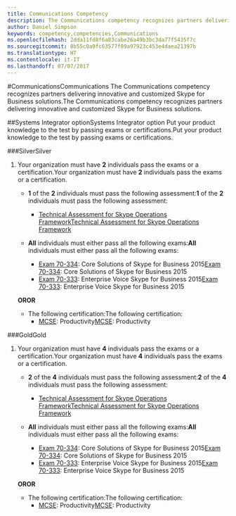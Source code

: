 ```yaml
---
title: Communications Competency
description: The Communications competency recognizes partners delivering innovative and customized Skype for Business solutions.
author: Daniel Simpson
keywords: competency,competencies,Communications
ms.openlocfilehash: 2dda11fd8f6a83cabe26a49b3bc3da77f5435f7c
ms.sourcegitcommit: 8b55c0a9fc63577f09a97923c453e4daea21397b
ms.translationtype: HT
ms.contentlocale: it-IT
ms.lasthandoff: 07/07/2017
---
```

#<a name="communications"></a><span data-ttu-id="4c6c6-104">Communications</span><span class="sxs-lookup"><span data-stu-id="4c6c6-104">Communications</span></span>
<span data-ttu-id="4c6c6-105">The Communications competency recognizes partners delivering innovative and customized Skype for Business solutions.</span><span class="sxs-lookup"><span data-stu-id="4c6c6-105">The Communications competency recognizes partners delivering innovative and customized Skype for Business solutions.</span></span>

##<a name="systems-integrator-option"></a><span data-ttu-id="4c6c6-106">Systems Integrator option</span><span class="sxs-lookup"><span data-stu-id="4c6c6-106">Systems Integrator option</span></span>
<span data-ttu-id="4c6c6-107">Put your product knowledge to the test by passing exams or certifications.</span><span class="sxs-lookup"><span data-stu-id="4c6c6-107">Put your product knowledge to the test by passing exams or certifications.</span></span>
  
###<a name="silver"></a><span data-ttu-id="4c6c6-108">Silver</span><span class="sxs-lookup"><span data-stu-id="4c6c6-108">Silver</span></span>

1. <span data-ttu-id="4c6c6-109">Your organization must have **2** individuals pass the exams or a certification.</span><span class="sxs-lookup"><span data-stu-id="4c6c6-109">Your organization must have **2** individuals pass the exams or a certification.</span></span>

    - <span data-ttu-id="4c6c6-110">**1** of the **2** individuals must pass the following assessment:</span><span class="sxs-lookup"><span data-stu-id="4c6c6-110">**1** of the **2** individuals must pass the following assessment:</span></span>
        - [<span data-ttu-id="4c6c6-111">Technical Assessment for Skype Operations Framework</span><span class="sxs-lookup"><span data-stu-id="4c6c6-111">Technical Assessment for Skype Operations Framework</span></span>](https://partneruniversity.microsoft.com/?whr=uri:MicrosoftAccount&courseId=16802&scoId=g6fMfp80C_5406265419)

    - <span data-ttu-id="4c6c6-112">**All** individuals must either pass all the following exams:</span><span class="sxs-lookup"><span data-stu-id="4c6c6-112">**All** individuals must either pass all the following exams:</span></span>
        - <span data-ttu-id="4c6c6-113">[Exam 70-334](https://www.microsoft.com/en-us/learning/exam-70-334.aspx): Core Solutions of Skype for Business 2015</span><span class="sxs-lookup"><span data-stu-id="4c6c6-113">[Exam 70-334](https://www.microsoft.com/en-us/learning/exam-70-334.aspx): Core Solutions of Skype for Business 2015</span></span>
        - <span data-ttu-id="4c6c6-114">[Exam 70-333](https://www.microsoft.com/en-us/learning/exam-70-333.aspx): Enterprise Voice Skype for Business 2015</span><span class="sxs-lookup"><span data-stu-id="4c6c6-114">[Exam 70-333](https://www.microsoft.com/en-us/learning/exam-70-333.aspx): Enterprise Voice Skype for Business 2015</span></span>

    **<span data-ttu-id="4c6c6-115">OR</span><span class="sxs-lookup"><span data-stu-id="4c6c6-115">OR</span></span>**

    - <span data-ttu-id="4c6c6-116">The following certification:</span><span class="sxs-lookup"><span data-stu-id="4c6c6-116">The following certification:</span></span>
        - <span data-ttu-id="4c6c6-117">[MCSE](https://www.microsoft.com/en-us/learning/mcse-productivity-certification.aspx): Productivity</span><span class="sxs-lookup"><span data-stu-id="4c6c6-117">[MCSE](https://www.microsoft.com/en-us/learning/mcse-productivity-certification.aspx): Productivity</span></span>

###<a name="gold"></a><span data-ttu-id="4c6c6-118">Gold</span><span class="sxs-lookup"><span data-stu-id="4c6c6-118">Gold</span></span>

1. <span data-ttu-id="4c6c6-119">Your organization must have **4** individuals pass the exams or a certification.</span><span class="sxs-lookup"><span data-stu-id="4c6c6-119">Your organization must have **4** individuals pass the exams or a certification.</span></span>

    - <span data-ttu-id="4c6c6-120">**2** of the **4** individuals must pass the following assessment:</span><span class="sxs-lookup"><span data-stu-id="4c6c6-120">**2** of the **4** individuals must pass the following assessment:</span></span>
        - [<span data-ttu-id="4c6c6-121">Technical Assessment for Skype Operations Framework</span><span class="sxs-lookup"><span data-stu-id="4c6c6-121">Technical Assessment for Skype Operations Framework</span></span>](https://partneruniversity.microsoft.com/?whr=uri:MicrosoftAccount&courseId=16802&scoId=g6fMfp80C_5406265419)

    - <span data-ttu-id="4c6c6-122">**All** individuals must either pass all the following exams:</span><span class="sxs-lookup"><span data-stu-id="4c6c6-122">**All** individuals must either pass all the following exams:</span></span>
        - <span data-ttu-id="4c6c6-123">[Exam 70-334](https://www.microsoft.com/en-us/learning/exam-70-334.aspx): Core Solutions of Skype for Business 2015</span><span class="sxs-lookup"><span data-stu-id="4c6c6-123">[Exam 70-334](https://www.microsoft.com/en-us/learning/exam-70-334.aspx): Core Solutions of Skype for Business 2015</span></span>
        - <span data-ttu-id="4c6c6-124">[Exam 70-333](https://www.microsoft.com/en-us/learning/exam-70-333.aspx): Enterprise Voice Skype for Business 2015</span><span class="sxs-lookup"><span data-stu-id="4c6c6-124">[Exam 70-333](https://www.microsoft.com/en-us/learning/exam-70-333.aspx): Enterprise Voice Skype for Business 2015</span></span>

    **<span data-ttu-id="4c6c6-125">OR</span><span class="sxs-lookup"><span data-stu-id="4c6c6-125">OR</span></span>**

    - <span data-ttu-id="4c6c6-126">The following certification:</span><span class="sxs-lookup"><span data-stu-id="4c6c6-126">The following certification:</span></span>
        - <span data-ttu-id="4c6c6-127">[MCSE](https://www.microsoft.com/en-us/learning/mcse-productivity-certification.aspx): Productivity</span><span class="sxs-lookup"><span data-stu-id="4c6c6-127">[MCSE](https://www.microsoft.com/en-us/learning/mcse-productivity-certification.aspx): Productivity</span></span>


